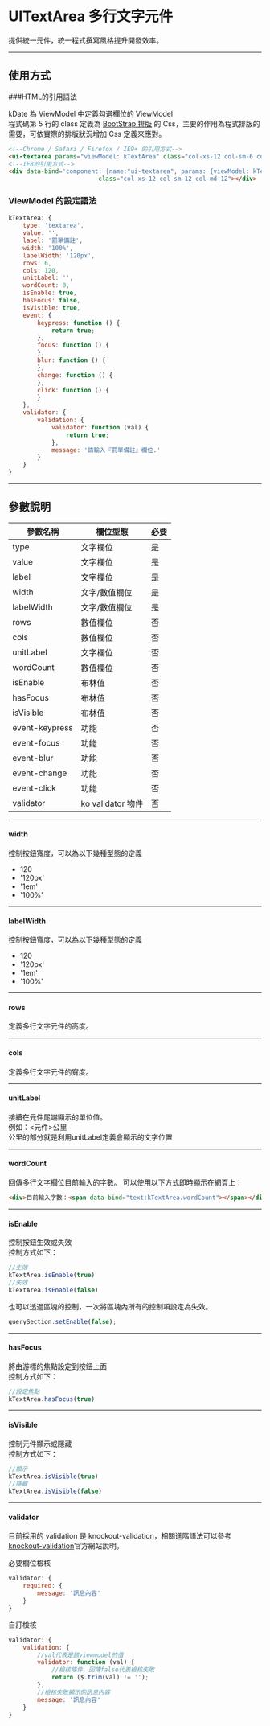 # UITextArea 多行文字元件

提供統一元件，統一程式撰寫風格提升開發效率。

---

## 使用方式

###HTML的引用語法

kDate 為 ViewModel 中定義勾選欄位的 ViewModel  
程式碼第 5 行的 class 定義為 [BootStrap 排版](http://getbootstrap.com/css/) 的 Css，主要的作用為程式排版的需要，可依實際的排版狀況增加 Css 定義來應對。

```html
<!--Chrome / Safari / Firefox / IE9+ 的引用方式-->
<ui-textarea params="viewModel: kTextArea" class="col-xs-12 col-sm-6 col-md-6"></ui-textarea>
<!--IE8的引用方式-->
<div data-bind='component: {name:"ui-textarea", params: {viewModel: kTextArea}}'
                         class="col-xs-12 col-sm-12 col-md-12"></div>
```

### ViewModel 的設定語法

```javascript
kTextArea: {
    type: 'textarea',
    value: '',
    label: '罰單備註',
    width: '100%',
    labelWidth: '120px',
    rows: 6,
    cols: 120,
    unitLabel: '',
    wordCount: 0,
    isEnable: true,
    hasFocus: false,
    isVisible: true,
    event: {
        keypress: function () {
            return true;
        },
        focus: function () {
        },
        blur: function () {
        },
        change: function () {
        },
        click: function () {
        }
    },
    validator: {
        validation: {
            validator: function (val) {
                return true;
            },
            message: '請輸入『罰單備註』欄位.'
        }
    }
}
```
---
## 參數說明

|參數名稱|欄位型態|必要|
|---|---|---|
|type|文字欄位|是|
|value|文字欄位|是|
|label|文字欄位|是|
|width|文字/數值欄位|是|
|labelWidth|文字/數值欄位|是|
|rows|數值欄位|否|
|cols|數值欄位|否|
|unitLabel|文字欄位|否|
|wordCount|數值欄位|否|
|isEnable|布林值|否|
|hasFocus|布林值|否|
|isVisible|布林值|否|
|event-keypress|功能|否|
|event-focus|功能|否|
|event-blur|功能|否|
|event-change|功能|否|
|event-click|功能|否|
|validator|ko validator 物件|否|

---
#### width
控制按鈕寬度，可以為以下幾種型態的定義  
* 120
* '120px'
* '1em'
* '100%'

---
#### labelWidth
控制按鈕寬度，可以為以下幾種型態的定義  
* 120
* '120px'
* '1em'
* '100%'

---
#### rows
定義多行文字元件的高度。

---
#### cols
定義多行文字元件的寬度。

---
#### unitLabel
接續在元件尾端顯示的單位值。  
例如：<元件>公里  
公里的部分就是利用unitLabel定義會顯示的文字位置  

---
#### wordCount
回傳多行文字欄位目前輸入的字數。
可以使用以下方式即時顯示在網頁上：
```html
<div>目前輸入字數：<span data-bind="text:kTextArea.wordCount"></span></div>
```

---
#### isEnable
控制按鈕生效或失效  
控制方式如下：
```javascript
//生效 
kTextArea.isEnable(true)
//失效 
kTextArea.isEnable(false)
```

也可以透過區塊的控制，一次將區塊內所有的控制項設定為失效。  
```javascript
querySection.setEnable(false);
```

---
#### hasFocus
將由游標的焦點設定到按鈕上面  
控制方式如下：
```javascript
//設定焦點 
kTextArea.hasFocus(true)
```

---
#### isVisible
控制元件顯示或隱藏  
控制方式如下：
```javascript
//顯示 
kTextArea.isVisible(true)
//隱藏 
kTextArea.isVisible(false)
```

---
#### validator
目前採用的 validation 是 knockout-validation，相關進階語法可以參考[knockout-validation](https://github.com/Knockout-Contrib/Knockout-Validation)官方網站說明。  

必要欄位檢核
```javascript
validator: {
    required: {
        message: '訊息內容'
    }
}
```

自訂檢核
```javascript
validator: {
    validation: {
    	//val代表是該viewmodel的值
        validator: function (val) {
        	//檢核條件，回傳false代表檢核失敗
            return ($.trim(val) != '');
        },
        //檢核失敗顯示的訊息內容
        message: '訊息內容'
    }
}
```